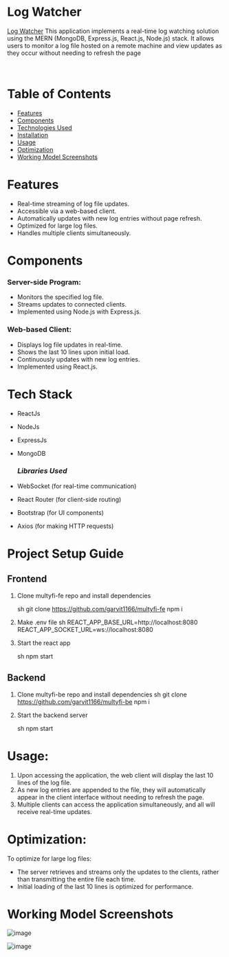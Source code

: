 # Log Watcher

[Log Watcher](https://multyfi-fe.vercel.app/) This application implements a real-time log watching solution using the MERN (MongoDB, Express.js, React.js, Node.js) stack. It allows users to monitor a log file hosted on a remote machine and view updates as they occur without needing to refresh the page

<Br/>

# Table of Contents

- [Features](#features)
- [Components](#components)
- [Technologies Used](#tech-stack)
- [Installation](#setup)
- [Usage](#usage)
- [Optimization](#optimization)
- [Working Model Screenshots]()

<a id="features"></a>

# Features
- Real-time streaming of log file updates.
- Accessible via a web-based client.
- Automatically updates with new log entries without page refresh.
- Optimized for large log files.
- Handles multiple clients simultaneously.

<a id="components"></a>

# Components

### Server-side Program:

- Monitors the specified log file.
- Streams updates to connected clients.
- Implemented using Node.js with Express.js.

### Web-based Client:

- Displays log file updates in real-time.
- Shows the last 10 lines upon initial load.
- Continuously updates with new log entries.
- Implemented using React.js.

<a id="tech-stack"></a>

# Tech Stack

- ReactJs
- NodeJs
- ExpressJs
- MongoDB

    ### *Libraries Used*

- WebSocket (for real-time communication)
- React Router (for client-side routing)
- Bootstrap (for UI components)
- Axios (for making HTTP requests)

<a id="setup"></a>

# Project Setup Guide

## Frontend

1. Clone multyfi-fe repo and install dependencies

   sh
   git clone https://github.com/garvit1166/multyfi-fe
   npm i
   

2. Make .env file
    sh
    REACT_APP_BASE_URL=http://localhost:8080
    REACT_APP_SOCKET_URL=ws://localhost:8080
    

3. Start the react app

   sh
   npm start
   

## Backend

1. Clone multyfi-be repo and install dependencies
   sh
   git clone https://github.com/garvit1166/multyfi-be
   npm i
   
2. Start the backend server

   sh
   npm start
   
<a id="usage"></a>

# Usage:
1. Upon accessing the application, the web client will display the last 10 lines of the log file.
2. As new log entries are appended to the file, they will automatically appear in the client interface without needing to refresh the page.
3. Multiple clients can access the application simultaneously, and all will receive real-time updates.

<a id="optimization"></a>

# Optimization:

To optimize for large log files:

- The server retrieves and streams only the updates to the clients, rather than transmitting the entire file each time.
- Initial loading of the last 10 lines is optimized for performance.

<a id="working-model-ss"></a>

# Working Model Screenshots

![image](https://github.com/garvit1166/multyfi-fe/assets/92694655/f0d0646d-b4ea-406b-b8ef-ead03e6f78a0)

![image](https://github.com/garvit1166/multyfi-fe/assets/92694655/a79155bf-9471-4525-a11e-405478e14f34)

